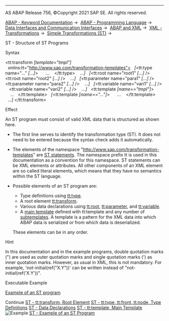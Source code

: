   

* * *

AS ABAP Release 756, ©Copyright 2021 SAP SE. All rights reserved.

[ABAP - Keyword Documentation](https://help.sap.com/doc/abapdocu_756_index_htm/7.56/en-US/abenabap.htm) →  [ABAP - Programming Language](https://help.sap.com/doc/abapdocu_756_index_htm/7.56/en-US/abenabap_reference.htm) →  [Data Interfaces and Communication Interfaces](https://help.sap.com/doc/abapdocu_756_index_htm/7.56/en-US/abenabap_data_communication.htm) →  [ABAP and XML](https://help.sap.com/doc/abapdocu_756_index_htm/7.56/en-US/abenabap_xml.htm) →  [XML - Transformations](https://help.sap.com/doc/abapdocu_756_index_htm/7.56/en-US/abenabap_xml_trafos.htm) →  [Simple Transformations (ST)](https://help.sap.com/doc/abapdocu_756_index_htm/7.56/en-US/abenabap_st.htm) → 

ST - Structure of ST Programs

Syntax

<?sap.transform simple?>
<tt:transform *\[*template="tmpl"*\]*
  xmlns:tt="http://www.sap.com/transformation-templates">
  *\[*<tt:type name="..." *\[*...*\]*\>
     ...
   </tt:type>
   ...*\]*
  *\[*<tt:root name="root1" *\[*...*\]* />
   <tt:root name="root2" *\[*...*\]* />
   ...*\]*
  *\[*<tt:parameter name="para1" *\[*...*\]* />
   <tt:parameter name="para2" *\[*...*\]* />
   ...*\]*
  *\[*<tt:variable name="vari1" *\[*...*\]* />
   <tt:variable name="vari2" *\[*...*\]* />
   ...*\]*
  <tt:template *\[*name=="tmpl"*\]*\>
    ...
  </tt:template>
  *\[*<tt:template *\[*name=="..."*\]*\>
     ...
   </tt:template>
  ...*\]*
</tt:transform>

Effect

An ST program must consist of valid XML data that is structured as shown here.

-   The first line <? ... ?> serves to identify the transformation type (ST). It does not need to be entered because the syntax check adds it automatically.
-   The elements of the namespace "http://www.sap.com/transformation-templates" are [ST statements](https://help.sap.com/doc/abapdocu_756_index_htm/7.56/en-US/abenst_statements.htm). The namespace prefix tt is used in this documentation as a convention for this namespace. ST statements can be XML elements or attributes. All other components of an XML element are so called literal elements, which means that they have no semantics within the ST language.
-   Possible elements of an ST program are:
    
    -   Type definitions using [tt:type](https://help.sap.com/doc/abapdocu_756_index_htm/7.56/en-US/abenst_tt_type.htm).
    -   A root element [tt:transform](https://help.sap.com/doc/abapdocu_756_index_htm/7.56/en-US/abenst_tt_transform.htm).
    -   Various data declarations using [tt:root](https://help.sap.com/doc/abapdocu_756_index_htm/7.56/en-US/abenst_tt_root.htm), [tt:parameter](https://help.sap.com/doc/abapdocu_756_index_htm/7.56/en-US/abenst_tt_parameter.htm), and [tt:variable](https://help.sap.com/doc/abapdocu_756_index_htm/7.56/en-US/abenst_tt_variable.htm).
    -   A [main template](https://help.sap.com/doc/abapdocu_756_index_htm/7.56/en-US/abenst_tt_template_main.htm) defined with tt:template and any number of [subtemplates](https://help.sap.com/doc/abapdocu_756_index_htm/7.56/en-US/abenst_tt_template_sub.htm). A template is a pattern for the XML data into which ABAP data is serialized or from which data is deserialized.
    
    These elements can be in any order.
    

Hint

In this documentation and in the example programs, double quotation marks (") are used as outer quotation marks and single quotation marks (') as inner quotation marks. However, as usual in XML, this is not mandatory. For example, 'not-initial(ref("X.Y"))' can be written instead of "not-initial(ref('X.Y'))".

Executable Example

[Example of an ST program](https://help.sap.com/doc/abapdocu_756_index_htm/7.56/en-US/abenst_program_abexa.htm)

Continue
[ST - tt:transform, Root Element](https://help.sap.com/doc/abapdocu_756_index_htm/7.56/en-US/abenst_tt_transform.htm)
[ST - tt:type, tt:front, tt:node, Type Definitions](https://help.sap.com/doc/abapdocu_756_index_htm/7.56/en-US/abenst_tt_type.htm)
[ST - Data Declarations](https://help.sap.com/doc/abapdocu_756_index_htm/7.56/en-US/abenst_data_declarations.htm)
[ST - tt:template, Main Template](https://help.sap.com/doc/abapdocu_756_index_htm/7.56/en-US/abenst_tt_template_main.htm)
![Example](exa.gif "Example") [ST - Example of an ST Program](https://help.sap.com/doc/abapdocu_756_index_htm/7.56/en-US/abenst_program_abexa.htm)